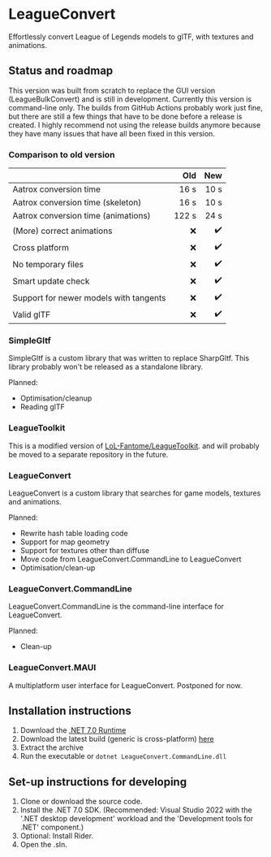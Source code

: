 # LeagueConvert

Effortlessly convert League of Legends models to glTF, with textures and
animations.

## Status and roadmap

This version was built from scratch to replace the GUI version
(LeagueBulkConvert) and is still in development. Currently this version is
command-line only. The builds from GitHub Actions probably work just fine, but
there are still a few things that have to be done before a release is created.
I highly recommend not using the release builds anymore because they have many
issues that have all been fixed in this version.

### Comparison to old version

|                                        |   Old |                New |
|:---------------------------------------|------:|-------------------:|
| Aatrox conversion time                 |  16 s |               10 s |
| Aatrox conversion time (skeleton)      |  16 s |               10 s |
| Aatrox conversion time (animations)    | 122 s |               24 s |
| (More) correct animations              |   :x: | :heavy_check_mark: |
| Cross platform                         |   :x: | :heavy_check_mark: |
| No temporary files                     |   :x: | :heavy_check_mark: |
| Smart update check                     |   :x: | :heavy_check_mark: |
| Support for newer models with tangents |   :x: | :heavy_check_mark: |
| Valid glTF                             |   :x: | :heavy_check_mark: |

### SimpleGltf

SimpleGltf is a custom library that was written to replace SharpGltf. This
library probably won't be released as a standalone library.

Planned:

* Optimisation/cleanup
* Reading glTF

### LeagueToolkit

This is a modified version of
[LoL-Fantome/LeagueToolkit](https://github.com/LoL-Fantome/LeagueToolkit/). and
will probably be moved to a separate repository in the future.

### LeagueConvert

LeagueConvert is a custom library that searches for game models, textures and
animations.

Planned:

* Rewrite hash table loading code
* Support for map geometry
* Support for textures other than diffuse
* Move code from LeagueConvert.CommandLine to LeagueConvert
* Optimisation/clean-up

### LeagueConvert.CommandLine

LeagueConvert.CommandLine is the command-line interface for LeagueConvert.

Planned:

* Clean-up

### LeagueConvert.MAUI

A multiplatform user interface for LeagueConvert. Postponed for now.

## Installation instructions

1. Download the
   [.NET 7.0 Runtime](https://dotnet.microsoft.com/download/dotnet/7.0/runtime)
2. Download the latest build (generic is cross-platform)
   [here](https://github.com/Jochem-W/LeagueConvert/actions)
3. Extract the archive
4. Run the executable or `dotnet LeagueConvert.CommandLine.dll`

## Set-up instructions for developing

1. Clone or download the source code.
2. Install the .NET 7.0 SDK. (Recommended: Visual Studio 2022 with the '.NET
   desktop development' workload and the 'Development tools for .NET'
   component.)
3. Optional: Install Rider.
4. Open the .sln.
